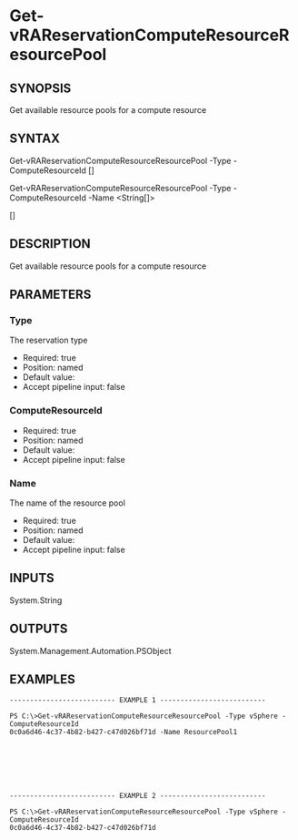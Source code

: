 # Get-vRAReservationComputeResourceResourcePool

## SYNOPSIS
    
Get available resource pools for a compute resource

## SYNTAX
 Get-vRAReservationComputeResourceResourcePool -Type <String> -ComputeResourceId <String> [<CommonParameters>] Get-vRAReservationComputeResourceResourcePool -Type <String> -ComputeResourceId <String> -Name <String[]>  [<CommonParameters>]    

## DESCRIPTION

Get available resource pools for a compute resource

## PARAMETERS


### Type

The reservation type

* Required: true
* Position: named
* Default value: 
* Accept pipeline input: false

### ComputeResourceId


* Required: true
* Position: named
* Default value: 
* Accept pipeline input: false

### Name

The name of the resource pool

* Required: true
* Position: named
* Default value: 
* Accept pipeline input: false

## INPUTS

System.String

## OUTPUTS

System.Management.Automation.PSObject

## EXAMPLES
```
-------------------------- EXAMPLE 1 --------------------------

PS C:\>Get-vRAReservationComputeResourceResourcePool -Type vSphere -ComputeResourceId 
0c0a6d46-4c37-4b82-b427-c47d026bf71d -Name ResourcePool1







-------------------------- EXAMPLE 2 --------------------------

PS C:\>Get-vRAReservationComputeResourceResourcePool -Type vSphere -ComputeResourceId 
0c0a6d46-4c37-4b82-b427-c47d026bf71d
```


